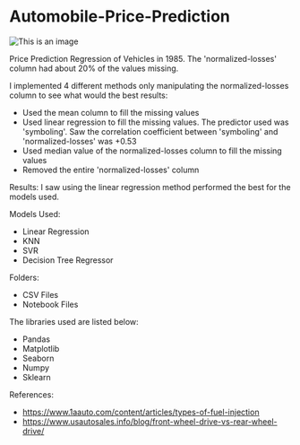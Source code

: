 # Automobile-Price-Prediction

![This is an image](https://www.admiral.com/sites/default/files/styles/magazine_article_1280/public/2019-01/Ford%20Cortina.jpg?itok=Qv3Rzw0c)

Price Prediction Regression of Vehicles in 1985. The 'normalized-losses' column had about 20% of the values missing.

I implemented 4 different methods only manipulating the normalized-losses column to see what would the best results:
* Used the mean column to fill the missing values
* Used linear regression to fill the missing values. The predictor used was 'symboling'. Saw the correlation coefficient between 'symboling' and 'normalized-losses' was +0.53
* Used median value of the normalized-losses column to fill the missing values
* Removed the entire 'normalized-losses' column

Results:
I saw using the linear regression method performed the best for the models used.

Models Used:
* Linear Regression
* KNN
* SVR
* Decision Tree Regressor

Folders:
* CSV Files
* Notebook Files

The libraries used are listed below:
 * Pandas
 * Matplotlib
 * Seaborn
 * Numpy
 * Sklearn

References:
* https://www.1aauto.com/content/articles/types-of-fuel-injection
* https://www.usautosales.info/blog/front-wheel-drive-vs-rear-wheel-drive/



